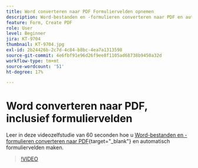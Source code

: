```yaml
---
title: Word converteren naar PDF Formuliervelden opnemen
description: Word-bestanden en -formulieren converteren naar PDF en automatisch formuliervelden maken
feature: Form, Create PDF
role: User
level: Beginner
jira: KT-9704
thumbnail: KT-9704.jpg
exl-id: 2b24426b-2c7d-4c84-b8bc-4ea7a1313598
source-git-commit: 4e6fbf91e96d26f9ee8f1105ad68738b9450a32d
workflow-type: tm+mt
source-wordcount: '51'
ht-degree: 17%

---
```


# Word converteren naar PDF, inclusief formuliervelden

Leer in deze videozelfstudie van 60 seconden hoe u [Word-bestanden en -formulieren converteren naar PDF](https://www.adobe.com/nl/acrobat/online/word-to-pdf.html){target="_blank"} en automatisch formuliervelden maken.

>[!VIDEO](https://video.tv.adobe.com/v/340082?quality=12&learn=on&hidetitle=true)
